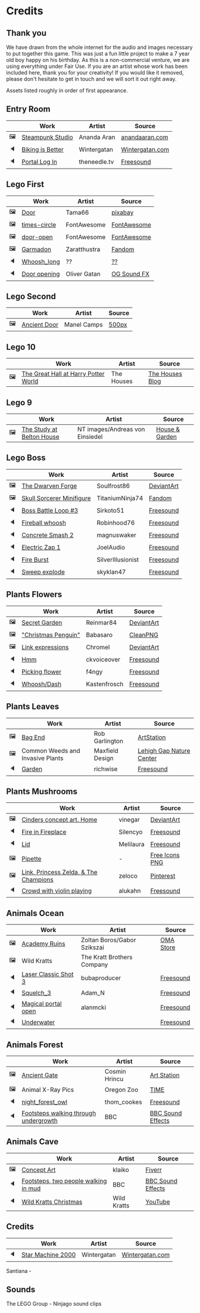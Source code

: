 # Credits

## Thank you

We have drawn from the whole internet for the audio and images necessary to put together this game. This was just a fun little project to make a 7 year old boy happy on his birthday. As this is a non-commercial venture, we are using everything under Fair Use. If you are an artist whose work has been included here, thank you for your creativity! If you would like it removed, please don't hesitate to get in touch and we will sort it out right away.

Assets listed roughly in order of first appearance.

## Entry Room
|   | Work | Artist | Source |
|---|------|--------|--------|
|🖼️| [Steampunk Studio](assets/pics/entry/entryhall.jpg) | Ananda Aran | [anandaaran.com](http://www.anandaaran.com/portfolio/steampunk-studio/) |
|🔈| [Biking is Better](assets/audio/entry_background.mp3) | Wintergatan | [Wintergatan.com](https://wintergatan.net/collections/download) |
|🔈| [Portal Log In](assets/audio/portal2.mp3) | theneedle.tv | [Freesound](https://freesound.org/people/theneedle.tv/sounds/466424/) |


## Lego First
|   | Work | Artist | Source |
|---|------|--------|--------|
|🖼️| [Door](assets/pics/numbers/lego_first/abbey_closed.jpg) | Tama66 | [pixabay](https://pixabay.com/fr/photos/objectif-portail-porte-entr%C3%A9e-3144351/) |
|🖼️| [times-circle](assets/pics/close_button.png) | FontAwesome | [FontAwesome](https://fontawesome.com/icons/times-circle?style=solid) |
|🖼️| [door-open](assets/pics/door.png) | FontAwesome | [FontAwesome](https://fontawesome.com/icons/door-open?style=solid) |
|🖼️| [Garmadon](assets/pics/numbers/garmadon.png) | Zaratthustra | [Fandom](https://vsbattles.fandom.com/wiki/Lord_Garmadon?file=Emperor_Gamerdon_Render.png#Reborn) |
|🔈| [Whoosh_long](assets/audio/woosh_long.mp3) | ?? | [??]() |
|🔈| [Door opening](assets/audio/door_opens_heavy.mp3) | Oliver Gatan | [OG Sound FX]() |

## Lego Second
|   | Work | Artist | Source |
|---|------|--------|--------|
|🖼️| [Ancient Door](assets/pics/numbers/lego_second/wood_door_closed.jpg) | Manel Camps | [500px](https://500px.com/photo/3089724/ancient-door-by-Manel-Camps/) |


## Lego 10
|   | Work | Artist | Source |
|---|------|--------|--------|
|🖼️| [The Great Hall at Harry Potter World](assets/pics/numbers/lego_10/great_hall.jpg) | The Houses | [The Houses Blog](https://thehouses1.blogspot.com/2013/02/harry-potter-studio-tour.html) |


## Lego 9
|   | Work | Artist | Source |
|---|------|--------|--------|
|🖼️| [The Study at Belton House](assets/pics/numbers/lego_9/bookcase.png) | NT images/Andreas von Einsiedel | [House & Garden](https://www.houseandgarden.co.uk/gallery/country-house-library) |


## Lego Boss
|   | Work | Artist | Source |
|---|------|--------|--------|
|🖼️| [The Dwarven Forge](assets/pics/numbers/lego_boss/forge.jpg) | Soulfrost86 | [DeviantArt](https://www.deviantart.com/soulfrost86/art/The-Dwarven-Forge-454617848) |
|🖼️| [Skull Sorcerer Minifigure](assets/pics/numbers/lego_boss/vangelis) | TitaniumNinja74 | [Fandom](https://ninjago.fandom.com/wiki/Vangelis/Gallery?file=Skull_Sorcerer_Minifigure.png) | 
|🔈| [Boss Battle Loop #3](assets/audio/bossfight.mp3) | Sirkoto51 | [Freesound](https://freesound.org/people/Sirkoto51/sounds/443128/) |
|🔈| [Fireball whoosh](assetes/audio/iceattack.mp3) | Robinhood76 | [Freesound](https://freesound.org/people/Robinhood76/sounds/248116/) |
|🔈| [Concrete Smash 2](assetes/audio/rocksmash.mp3) | magnuswaker | [Freesound](https://freesound.org/people/magnuswaker/sounds/522099/) |
|🔈| [Electric Zap 1](assetes/audio/zap.mp3) | JoelAudio | [Freesound](https://freesound.org/people/JoelAudio/sounds/136542/) |
|🔈| [Fire Burst](assetes/audio/fireball.mp3) | SilverIllusionist | [Freesound](https://freesound.org/people/SilverIllusionist/sounds/472688/) |
|🔈| [Sweep explode](assetes/audio/sorcerer_defeated.mp3) | skyklan47 | [Freesound](https://freesound.org/people/skyklan47/sounds/193475/) |


## Plants Flowers
|   | Work | Artist | Source |
|---|------|--------|--------|
|🖼️| [Secret Garden](assets/pics/plants/flowers/flower_closed.jpg) | Reinmar84 | [DeviantArt](https://www.deviantart.com/reinmar84/art/secret-garden-627529991) |
|🖼️| ["Christmas Penguin"](assets/pics/plants/flowers/peacock_close.png) | Babasaro | [CleanPNG](https://www.cleanpng.com/png-watercolor-painting-peafowl-drawing-art-watercolor-357791/) |
|🖼️| [Link expressions](assets/sprites/link.png) | Chromel | [DeviantArt](https://www.deviantart.com/chromel/art/Toon-Link-Telegram-Stickers-586154341) |
|🔈| [Hmm](assetes/sprites/hmm.mp3) | ckvoiceover | [Freesound](https://freesound.org/people/ckvoiceover/sounds/401339/) |
|🔈| [Picking flower](assetes/audio/pick.mp3) | f4ngy | [Freesound](https://freesound.org/people/f4ngy/sounds/240784/) |
|🔈| [Whoosh/Dash](assetes/audio/woosh.mp3) | Kastenfrosch | [Freesound](https://freesound.org/people/Kastenfrosch/sounds/521999/) |

## Plants Leaves
|   | Work | Artist | Source |
|---|------|--------|--------|
|🖼️| [Bag End](assets/pics/plants/leaves/hobbit_closed.jpg) | Rob Garlington | [ArtStation](https://www.artstation.com/artwork/r2NlG) |
|🖼️| Common Weeds and Invasive Plants | Maxfield Design | [Lehigh Gap Nature Center](https://lgnc.org/project/common-weeds-invasive-plants-lehigh-valley/) |
|🔈| [Garden](assetes/audio/garden.mp3) | richwise | [Freesound](https://freesound.org/people/richwise/sounds/497422/) |


## Plants Mushrooms
|   | Work | Artist | Source |
|---|------|--------|--------|
|🖼️| [Cinders concept art. Home](assets/pics/plants/mushrooms/kitchen.jpg) | vinegar | [DeviantArt](https://www.deviantart.com/vinegar/art/Cinders-concept-art-Home-204482409) |
|🔈| [Fire in Fireplace](assets/audio/kitchen.mp3) | Silencyo | [Freesound](https://freesound.org/people/silencyo/sounds/81801/) |
|🔈| [Lid](assets/audio/potbubble.mp3) | Melilaura | [Freesound](https://freesound.org/people/Melilaura/sounds/533372/) |
|🖼️| [Pipette](assets/pics/plants/mushrooms/pipette.png) | - | [Free Icons PNG](https://www.freeiconspng.com/downloadimg/31436) |
|🖼️| [Link, Princess Zelda, & The Champions](assets/pics/plants/mushrooms/zeldaparty.jpg) | zeloco | [Pinterest](https://www.pinterest.com/pin/864268984722905409/) |
|🔈| [Crowd with violin playing](assets/audio/tavern.mp3) | alukahn | [Freesound](https://freesound.org/people/alukahn/sounds/144139/) |

## Animals Ocean
|   | Work | Artist | Source |
|---|------|--------|--------|
|🖼️| [Academy Ruins](assets/pics/animals/ocean/underwater_door_closed.jpg) | Zoltan Boros/Gabor Szikszai | [OMA Store](https://www.originalmagicart.store/products/academy-ruins-print) |
|🖼️| Wild Kratts | The Kratt Brothers Company | |
|🔈| [Laser Classic Shot 3](assets/audio/laser.mp3) | bubaproducer | [Freesound](https://freesound.org/people/bubaproducer/sounds/151012/) |
|🔈| [Squelch_3](assets/audio/squish.mp3) | Adam_N | [Freesound](https://freesound.org/people/Adam_N/sounds/148973/) |
|🔈| [Magical portal open](assets/audio/portal.mp3) | alanmcki | [Freesound](https://freesound.org/people/alanmcki/sounds/401324/) |
|🔈| [Underwater](assets/audio/underwater.mp3) |  | [Freesound]() |


## Animals Forest
|   | Work | Artist | Source |
|---|------|--------|--------|
|🖼️| [Ancient Gate](assets/pics/animals/forest/forest_door_closed.jpg) | Cosmin Hrincu | [Art Station](https://www.artstation.com/artwork/XVZe0) |
|🖼️| Animal X-Ray Pics | Oregon Zoo | [TIME](https://time.com/5429223/oregon-zoo-animal-x-rays/) |
|🔈| [night_forest_owl](assets/audio/forest_night.mp3) | thom_cookes | [Freesound](https://freesound.org/people/thom_cookes/sounds/475376/) |
|🔈| [Footsteps walking through undergrowth](assets/audio/steps_forest.mp3) | BBC | [BBC Sound Effects](https://sound-effects.bbcrewind.co.uk/search?q=07002321) |


## Animals Cave
|   | Work | Artist | Source |
|---|------|--------|--------|
|🖼️| [Concept Art](assets/pics/animals/cave/cave_door_closed.jpg) | klaiko | [Fiverr](https://www.fiverr.com/klaiko/create-a-unique-environment-illustration-or-concept-art-for-you) |
|🔈| [Footsteps, two people walking in mud](assets/audio/steps_cave.mp3) | BBC | [BBC Sound Effects](https://sound-effects.bbcrewind.co.uk/search?q=07041185) |
|🔈| [Wild Kratts Christmas](assets/audio/kratts_christmas.mp3) | Wild Kratts | [YouTube](https://youtu.be/FgRNRm7jOxQ?t=1182) |


## Credits
|   | Work | Artist | Source |
|---|------|--------|--------|
|🔈| [Star Machine 2000](assets/audio/ending.mp3) | Wintergatan | [Wintergatan.com](https://wintergatan.net/collections/download) |

Santiana - 

## Sounds
The LEGO Group - Ninjago sound clips

